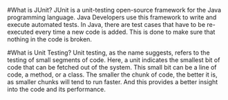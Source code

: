 #What is JUnit?
JUnit is a unit-testing open-source framework for the Java programming language. 
Java Developers use this framework to write and execute automated tests. 
In Java, there are test cases that have to be re-executed every time a new code is added. 
This is done to make sure that nothing in the code is broken.

#What is Unit Testing?
Unit testing, as the name suggests, refers to the testing of small segments of code. 
Here, a unit indicates the smallest bit of code that can be fetched out of the system. 
This small bit can be a line of code, a method, or a class. 
The smaller the chunk of code, the better it is, as smaller chunks will tend to run faster. 
And this provides a better insight into the code and its performance.
